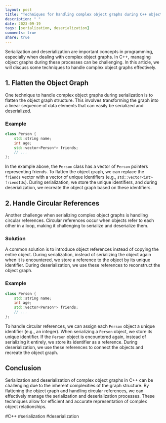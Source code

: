 ```yaml
---
layout: post
title: "Techniques for handling complex object graphs during C++ object serialization and deserialization"
description: " "
date: 2023-09-19
tags: [serialization, deserialization]
comments: true
share: true
---
```


Serialization and deserialization are important concepts in programming, especially when dealing with complex object graphs. In C++, managing object graphs during these processes can be challenging. In this article, we will discuss some techniques to handle complex object graphs effectively.

## 1. Flatten the Object Graph

One technique to handle complex object graphs during serialization is to flatten the object graph structure. This involves transforming the graph into a linear sequence of data elements that can easily be serialized and deserialized.

### Example

```cpp
class Person {
    std::string name;
    int age;
    std::vector<Person*> friends;
    // ...
};
```

In the example above, the `Person` class has a vector of `Person` pointers representing friends. To flatten the object graph, we can replace the `friends` vector with a vector of unique identifiers (e.g., `std::vector<int> friendIds`). During serialization, we store the unique identifiers, and during deserialization, we recreate the object graph based on these identifiers.

## 2. Handle Circular References

Another challenge when serializing complex object graphs is handling circular references. Circular references occur when objects refer to each other in a loop, making it challenging to serialize and deserialize them.

### Solution

A common solution is to introduce object references instead of copying the entire object. During serialization, instead of serializing the object again when it is encountered, we store a reference to the object by its unique identifier. During deserialization, we use these references to reconstruct the object graph.

### Example

```cpp
class Person {
    std::string name;
    int age;
    std::vector<Person*> friends;
    // ...
};
```

To handle circular references, we can assign each `Person` object a unique identifier (e.g., an integer). When serializing a `Person` object, we store its unique identifier. If the `Person` object is encountered again, instead of serializing it entirely, we store its identifier as a reference. During deserialization, we use these references to connect the objects and recreate the object graph.

## Conclusion

Serialization and deserialization of complex object graphs in C++ can be challenging due to the inherent complexities of the graph structure. By flattening the object graph and handling circular references, we can effectively manage the serialization and deserialization processes. These techniques allow for efficient and accurate representation of complex object relationships.

#C++ #serialization #deserialization